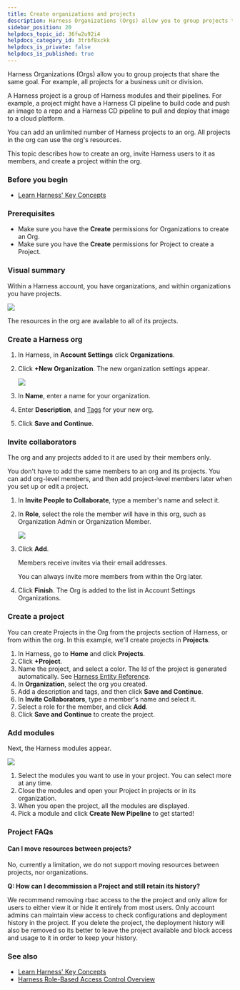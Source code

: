```yaml
---
title: Create organizations and projects
description: Harness Organizations (Orgs) allow you to group projects that share the same goal. For example, all projects for a business unit or division. A Harness Project is a group of Harness modules and their…
sidebar_position: 20
helpdocs_topic_id: 36fw2u92i4
helpdocs_category_id: 3trbf8xckk
helpdocs_is_private: false
helpdocs_is_published: true
---
```


Harness Organizations (Orgs) allow you to group projects that share the same goal. For example, all projects for a business unit or division.

A Harness project is a group of Harness modules and their pipelines. For example, a project might have a Harness CI pipeline to build code and push an image to a repo and a Harness CD pipeline to pull and deploy that image to a cloud platform.

You can add an unlimited number of Harness projects to an org. All projects in the org can use the org's resources.

This topic describes how to create an org, invite Harness users to it as members, and create a project within the org.

### Before you begin

* [Learn Harness' Key Concepts](../../getting-started/learn-harness-key-concepts.md)

### Prerequisites

* Make sure you have the **Create** permissions for Organizations to create an Org.
* Make sure you have the **Create** permissions for Project to create a Project.

### Visual summary

Within a Harness account, you have organizations, and within organizations you have projects.

![](static/create-an-organization-00.png)

The resources in the org are available to all of its projects.

### Create a Harness org

1. In Harness, in **Account Settings** click **Organizations**.
2. Click **+New Organization**. The new organization settings appear.
   
   ![](static/create-an-organization-01.png)

3. In **Name**, enter a name for your organization.
4. Enter **Description**, and [Tags](../20_References/tags-reference.md) for your new org.
5. Click **Save and Continue**.

### Invite collaborators

The org and any projects added to it are used by their members only.

You don't have to add the same members to an org and its projects. You can add org-level members, and then add project-level members later when you set up or edit a project.

1. In **Invite People to Collaborate**, type a member's name and select it.
2. In **Role**, select the role the member will have in this org, such as Organization Admin or Organization Member.

   ![](static/create-an-organization-02.png)

3. Click **Add**.
   
   Members receive invites via their email addresses.

   You can always invite more members from within the Org later.

4. Click **Finish**. The Org is added to the list in Account Settings Organizations.

### Create a project

You can create Projects in the Org from the projects section of Harness, or from within the org. In this example, we'll create projects in **Projects**.

1. In Harness, go to **Home** and click **Projects**.
2. Click **+Project**.
3. Name the project, and select a color. The Id of the project is generated automatically. See [Harness Entity Reference](../20_References/harness-entity-reference.md).
4. In **Organization**, select the org you created.
5. Add a description and tags, and then click **Save and Continue**.
6. In **Invite Collaborators**, type a member's name and select it.
7. Select a role for the member, and click **Add**.
8. Click **Save and Continue** to create the project.

### Add modules

Next, the Harness modules appear.

![](static/create-an-organization-03.png)

1. Select the modules you want to use in your project. You can select more at any time.
2. Close the modules and open your Project in projects or in its organization.
3. When you open the project, all the modules are displayed.
4. Pick a module and click **Create New Pipeline** to get started!


### Project FAQs

#### Can I move resources between projects?

No, currently a limitation, we do not support moving resources between projects, nor organizations.

**Q: How can I decommission a Project and still retain its history?**

We recommend removing rbac access to the the project and only allow for users to either view it or hide it entirely from most users. Only account admins can maintain view access to check configurations and deployment history in the project. If you delete the project, the deployment history will also be removed so its better to leave the project available and block access and usage to it in order to keep your history.




### See also

* [Learn Harness' Key Concepts](../../getting-started/learn-harness-key-concepts.md)
* [Harness Role-Based Access Control Overview](../4_Role-Based-Access-Control/1-rbac-in-harness.md)

